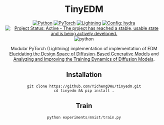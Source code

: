 <div align="center">

# TinyEDM

<a href="https://pytorch.org/get-started/locally/"><img alt="Python" src="https://img.shields.io/badge/-Python 3.9+-blue?style=for-the-badge&logo=python&logoColor=white"></a>
<a href="https://pytorch.org/get-started/locally/"><img alt="PyTorch" src="https://img.shields.io/badge/-PyTorch -ee4c2c?style=for-the-badge&logo=pytorch&logoColor=white"></a>
<a href="https://pytorchlightning.ai/"><img alt="Lightning" src="https://img.shields.io/badge/-Lightning-792ee5?style=for-the-badge&logo=pytorchlightning&logoColor=white"></a>
<a href="https://hydra.cc/"><img alt="Config: hydra" src="https://img.shields.io/badge/config-hydra-89b8cd?style=for-the-badge&labelColor=gray"></a>
[![Project Status: Active - The project has reached a stable, usable state and is being actively developed.](https://www.repostatus.org/badges/latest/active.svg)](https://www.repostatus.org/#active)
![python](https://img.shields.io/badge/python-3.10%20%7C%203.11-blue)

Modular PyTorch (Lightning) implementation of implementation of EDM [Elucidating the Design Space of Diffusion-Based Generative Models](https://arxiv.org/abs/2206.00364) and [Analyzing and Improving the Training Dynamics of Diffusion Models](https://arxiv.org/abs/2312.02696).

## Installation

```
git clone https://github.com/YichengDWu/tinyedm.git
cd tinyedm && pip install .
```

## Train

```python
python experiments/mnist/train.py
```

